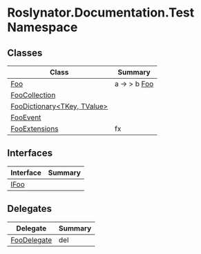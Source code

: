 # Roslynator\.Documentation\.Test Namespace

## Classes

| Class | Summary |
| ----- | ------- |
| [Foo](Foo/README.md) | a → > b [Foo](Foo/README.md) |
| [FooCollection](FooCollection/README.md) | |
| [FooDictionary\<TKey, TValue>](FooDictionary-2/README.md) | |
| [FooEvent](FooEvent/README.md) | |
| [FooExtensions](FooExtensions/README.md) | fx |

## Interfaces

| Interface | Summary |
| --------- | ------- |
| [IFoo](IFoo/README.md) | |

## Delegates

| Delegate | Summary |
| -------- | ------- |
| [FooDelegate](FooDelegate/README.md) | del |

